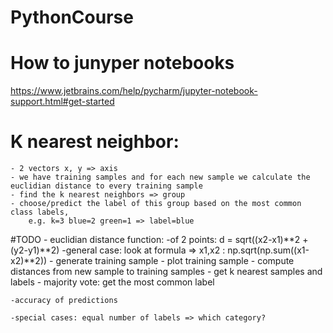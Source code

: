 # PythonCourse

# How to junyper notebooks 
https://www.jetbrains.com/help/pycharm/jupyter-notebook-support.html#get-started

# K nearest neighbor:
    - 2 vectors x, y => axis
    - we have training samples and for each new sample we calculate the euclidian distance to every training sample
    - find the k nearest neighbors => group
    - choose/predict the label of this group based on the most common class labels,
        e.g. k=3 blue=2 green=1 => label=blue

#TODO
    - euclidian distance function:
        -of 2 points: d = sqrt((x2-x1)**2 + (y2-y1)**2)
        -general case: look at formula => x1,x2 : np.sqrt(np.sum((x1-x2)**2))
    - generate training sample
    - plot training sample
    - compute distances from new sample to training samples
    - get k nearest samples and labels
    - majority vote: get the most common label

    -accuracy of predictions

    -special cases: equal number of labels => which category?